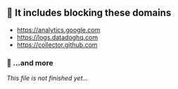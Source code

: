 ## 🔴 It includes blocking these domains
- https://analytics.google.com
- https://logs.datadoghq.com
- https://collector.github.com

### 🌠 ...and more
*This file is not finished yet...*